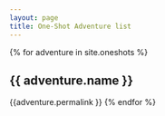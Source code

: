 ```yaml
---
layout: page
title: One-Shot Adventure list
---
```


{% for adventure in site.oneshots %}
  <h2>{{ adventure.name }}</h2>
  {{adventure.permalink }}
{% endfor %}